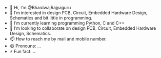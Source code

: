 - 👋 Hi, I’m @BhardwajRajyaguru
- 👀 I’m interested in design PCB, Circuit, Embedded Hardware Design, Schematics and bit little in programming.
- 🌱 I’m currently learning programming Python, C and C++
- 💞️ I’m looking to collaborate on design PCB, Circuit, Embedded Hardware Design, Schematics.
- 📫 How to reach me by mail and mobile number.
- 😄 Pronouns: ...
- ⚡ Fun fact: ...

<!---
BhardwajRajyaguru/BhardwajRajyaguru is a ✨ special ✨ repository because its `README.md` (this file) appears on your GitHub profile.
You can click the Preview link to take a look at your changes.
--->

